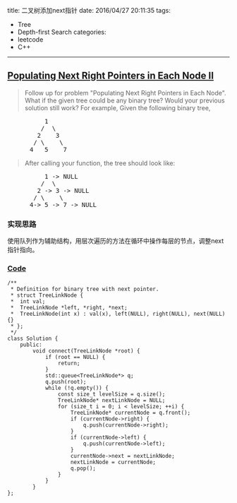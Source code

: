 title: 二叉树添加next指针
date: 2016/04/27 20:11:35
tags:
- Tree
- Depth-first Search
categories:
- leetcode
- C++

---
## [Populating Next Right Pointers in Each Node II](https://leetcode.com/problems/populating-next-right-pointers-in-each-node-ii/)
> Follow up for problem "Populating Next Right Pointers in Each Node".
> What if the given tree could be any binary tree? Would your previous solution still work?
> For example,
> Given the following binary tree,
> 
<pre>
          1
         /  \
        2    3
       / \    \
      4   5    7
</pre>
> 
> After calling your function, the tree should look like:
<pre>
          1 -> NULL
         /  \
        2 -> 3 -> NULL
       / \    \
      4-> 5 -> 7 -> NULL
</pre>

### 实现思路
使用队列作为辅助结构，用层次遍历的方法在循环中操作每层的节点，调整next指针指向。

### [Code](https://github.com/Finalcheat/leetcode/blob/master/src/Populating-Next-Right-Pointers-in-Each-Node-II.cpp)
```
/**
 * Definition for binary tree with next pointer.
 * struct TreeLinkNode {
 *  int val;
 *  TreeLinkNode *left, *right, *next;
 *  TreeLinkNode(int x) : val(x), left(NULL), right(NULL), next(NULL) {}
 * };
 */
class Solution {
    public:
        void connect(TreeLinkNode *root) {
            if (root == NULL) {
                return;
            }
            std::queue<TreeLinkNode*> q;
            q.push(root);
            while (!q.empty()) {
                const size_t levelSize = q.size();
                TreeLinkNode* nextLinkNode = NULL;
                for (size_t i = 0; i < levelSize; ++i) {
                    TreeLinkNode* currentNode = q.front();
                    if (currentNode->right) {
                        q.push(currentNode->right);
                    }
                    if (currentNode->left) {
                        q.push(currentNode->left);
                    }
                    currentNode->next = nextLinkNode;
                    nextLinkNode = currentNode;
                    q.pop();
                }
            }
        }
};
```
